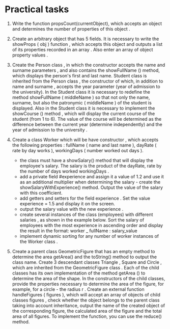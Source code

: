 # Practical tasks
1. Write the function propsCount(currentObject), which accepts an object and determines the number of properties of this object .


2. Create an arbitrary object that has 5 fields. It is necessary to write the showProps ( obj ) function , which accepts this object and outputs a list of its properties recorded in an array . Also enter an array of object property values .


3. Create the Person class , in which the constructor accepts the name and surname parameters , and also contains the showFullName () method, which displays the person's first and last name.
	Student class is inherited from the Person class , the constructor of which, in addition to name and surname , accepts the year parameter (year of admission to the university).
	In the Student class it is necessary to redefine the method showFullName ( middleName ) so that not only the name, surname, but also the patronymic ( middleName ) of the student is displayed.
	Also in the Student class it is necessary to implement the showCourse () method , which will display the current course of the student (from 1 to 6). The value of the course will be determined as the difference between the current year (determine independently) and the year of admission to the university .


4. Create a class Worker which will be have constructor , which accepts the following properties : fullName ( name and last name ), dayRate ( rate by day works ), workingDays ( number worked out days ).
   - the class must have a showSalary() method that will display the employee's salary. The salary is the product of the dayRate, rate by the number of days worked workingDays .
   - add a private field #experience and assign it a value of 1.2 and use it as an additional multiplier when determining the salary - create the showSalaryWithExperience() method. Output the value of the salary with this coefficient.
   - add getters and setters for the field experience . Set the value experience = 1.5 and display it on the screen.
   - output the salary value with the new experience .
   - create several instances of the class (employees) with different salaries , as shown in the example below. Sort the salary of employees with the most experience in ascending order and display the result in the format: worker _ fullName : salary_value 
   - implement dynamic sorting for any number of worker instances of the Worker class .


5. Create a parent class GeometricFigure that has an empty method to determine the area getArea() and the toString() method to output the class name.
Create 3 descendant classes Triangle , Square and Circle , which are inherited from the GeometricFigure class . Each of the child classes has its own implementation of the method getArea () to determine the area of the shape. In the constructors of the child classes, provide the properties necessary to determine the area of the figure, for example, for a circle - the radius r .
	Create an external function handleFigures ( figures ), which will accept an array of objects of child classes figures , check whether the object belongs to the parent class taking into account inheritance, output the name of the created object of the corresponding figure, the calculated area of the figure and the total area of all figures. To implement the function, you can use the reduce() method.


